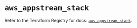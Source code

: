 # `aws_appstream_stack`

Refer to the Terraform Registry for docs: [`aws_appstream_stack`](https://registry.terraform.io/providers/hashicorp/aws/5.79.0/docs/resources/appstream_stack).
